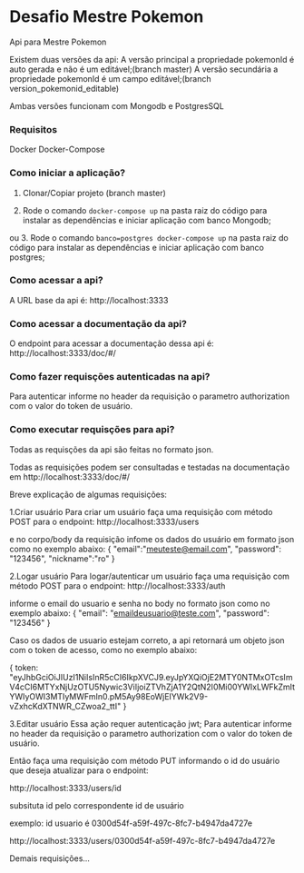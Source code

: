 # Desafio Mestre Pokemon
Api para Mestre Pokemon

Existem duas versões da api:
A versão principal a propriedade pokemonId é auto gerada e não é um editável;(branch master)
A versão secundária a propriedade pokemonId é um campo editável;(branch version_pokemonid_editable)

Ambas versões funcionam com Mongodb e PostgresSQL
### Requisitos
Docker
Docker-Compose

### Como iniciar a aplicação?

1. Clonar/Copiar projeto (branch master)

2. Rode o comando `docker-compose up` na pasta raiz do código para instalar as dependências e iniciar aplicação com banco Mongodb;

ou 
3. Rode o comando `banco=postgres docker-compose up` na pasta raiz do código para instalar as dependências e iniciar aplicação com banco postgres;


### Como acessar a api?

A URL base da api é:
http://localhost:3333


### Como acessar a documentação da api?

O endpoint para acessar a documentação dessa api é:
http://localhost:3333/doc/#/

### Como fazer requisções autenticadas na api?

Para autenticar informe no header da requisição o parametro authorization com o valor do token de usuário.


### Como executar requisções para api?

Todas as requisções da api são feitas no formato json.

Todas as requisições podem ser consultadas e testadas na documentação em http://localhost:3333/doc/#/

Breve explicação de algumas requisições:

1.Criar usuário
Para criar um usuário faça uma requisição com método POST para o endpoint:
http://localhost:3333/users

e no corpo/body da requisição infome os dados do usuário em formato json como no exemplo abaixo:
{
  "email":"meuteste@email.com",
  "password": "123456",
  "nickname":"ro" 
}

2.Logar usuário
Para logar/autenticar um usuário faça uma requisição com método POST para o endpoint:
http://localhost:3333/auth

informe o email do usuario e senha no body no formato json como no exemplo abaixo:
{
  "email": "emaildeusuario@teste.com",
  "password": "123456"
}

Caso os dados de usuario estejam correto, a api retornará um objeto json com o token de acesso, como no exemplo abaixo:

{ 
    token: "eyJhbGciOiJIUzI1NiIsInR5cCI6IkpXVCJ9.eyJpYXQiOjE2MTY0NTMxOTcsImV4cCI6MTYxNjUzOTU5Nywic3ViIjoiZTVhZjA1Y2QtN2I0Mi00YWIxLWFkZmItYWIyOWI3MTIyMWFmIn0.pM5Ay98EoWjEIYWk2V9-vZxhcKdXTNWR_CZwoa2_ttI"
}

3.Editar usuário
Essa ação requer autenticação jwt;
Para autenticar informe no header da requisição o parametro authorization com o valor do token de usuário.


Então faça uma requisição com método PUT informando o id do usuário que deseja atualizar para o endpoint:

http://localhost:3333/users/id

subsituta id pelo correspondente id de usuário

exemplo:
id usuario é 0300d54f-a59f-497c-8fc7-b4947da4727e

http://localhost:3333/users/0300d54f-a59f-497c-8fc7-b4947da4727e


Demais requisições...






